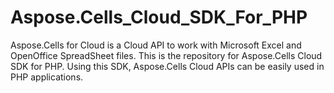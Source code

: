 # Aspose.Cells_Cloud_SDK_For_PHP
Aspose.Cells for Cloud is a Cloud API to work with Microsoft Excel and OpenOffice SpreadSheet files. This is the repository for Aspose.Cells Cloud SDK for PHP. Using this SDK, Aspose.Cells Cloud APIs can be easily used in PHP applications.
